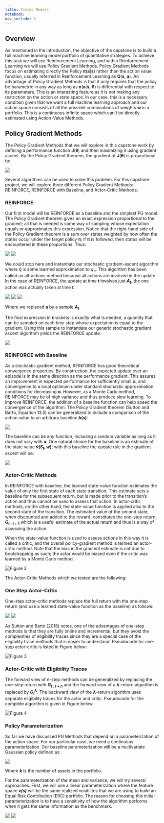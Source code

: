 ```yaml
---
title: Tested Models
notebook:
nav_include: 3
---
```


## Overview

As mentioned in the introduction, the objective of the capstone is to build a full machine learning model portfolio of quantitative strategies. To achieve this task we will use Reinforcement Learning, and within Reinforcement Learning we will use Policy Gradient Methods. Policy Gradient Methods focus on estimating directly the Policy **π**(**a**\|**s**) rather than the action value function, usually referred in Reinforcement Learning as **Q**(**s**, **a**). An advantage of Policy Gradient Methods is that it only requires that the policy be parametric in any way as long as **π**(**a**\|**s**, **θ**) is differential with respect to its parameters. This is an interesting feature as it is not making any restriction on the action or state space. In our case, this is a necessary condition given that we want a full machine learning approach and our action space consists of all the possible combinations of weights **w** in a portfolio. This is a continuous infinite space which can’t be directly estimated using Action-Value Methods.

## Policy Gradient Methods

The Policy Gradient Methods that we will explore in this capstone work by defining a performance function **J**(**θ**) and then maximizing it using gradient ascent. By the Policy Gradient theorem, the gradient of **J**(**θ**) is proportional to:

<img src="https://render.githubusercontent.com/render/math?math=\nabla J(\theta)\propto \sum_s\mu(s)\sum_aq_\pi(s,a)\nabla \pi(a|s,\theta)">

Several algorithms can be used to solve this problem. For this capstone project, we will explore three different Policy Gradient Methods: REINFORCE, REINFORCE with Baseline, and Actor-Critic Methods.

### REINFORCE

Our first model will be REINFORCE as a baseline and the simplest PG model. The Policy Gradient theorem gives an exact expression proportional to the gradient; all that is needed is some way of sampling whose expectation equals or approximates this expression. Notice that the right-hand side of the Policy Gradient theorem is a sum over states weighted by how often the states occur under the target policy **π**; if **π** is followed, then states will be encountered in these proportions. Thus:

<img src="https://render.githubusercontent.com/render/math?math=\nabla J(\theta)\propto \sum_s\mu(s)\sum_aq_\pi(s,a)\nabla\pi(a|s,\theta)">
<img src="https://render.githubusercontent.com/render/math?math==E_\pi[\sum_a q_\pi(S_t,a)\nabla\pi(a|S_t,\theta)]">

We could stop here and instantiate our stochastic gradient-ascent algorithm where q̂  is some learned approximation to *q*<sub>*π*</sub>. This algorithm has been called an all-actions method because all actions are involved in the update. In the case of REINFORCE, the update at time ***t*** involves just ***A*<sub>*t*</sub>**, the one action was actually taken at time ***t***.

<img src="https://render.githubusercontent.com/render/math?math=\nabla J(\theta)=E_\pi[\sum_a \pi(a|S_t,\theta)q_\pi(S_t,a)\frac{\nabla\pi(a|S_t,\theta)}{\pi(a|S_t,\theta)}]">

<img src="https://render.githubusercontent.com/render/math?math==E_\pi[q_\pi(S_t,A_t)\frac{\nabla\pi(a|S_t,\theta)}{\pi(a|S_t,\theta)}]">

<img src="https://render.githubusercontent.com/render/math?math==E_\pi[G_t\frac{\nabla\pi(a|S_t,\theta)}{\pi(a|S_t,\theta)}]">


Where we replaced **a** by a sample ***A*<sub>*t*</sub>**.

The final expression in brackets is exactly what is needed, a quantity that can be sampled on each time step whose expectation is equal to the gradient. Using this sample to instantiate our generic stochastic gradient ascent algorithm yields the REINFORCE update:

<img src="https://render.githubusercontent.com/render/math?math=\theta_{t%2B1}=\theta_t%2B\alpha G_t\frac{\nabla\pi(a|S_t,\theta)}{\pi(a|S_t,\theta)}">


### REINFORCE with Baseline

As a stochastic gradient method, REINFORCE has good theoretical convergence properties. By construction, the expected update over an episode is in the same direction as the performance gradient. This assures an improvement in expected performance for sufficiently small **α**, and convergence to a local optimum under standard stochastic approximation conditions for decreasing **α**. However, as a Monte Carlo method, REINFORCE may be of high variance and thus produce slow learning. To improve REINFORCE, the addition of a baseline function can help speed the convergence of the algorithm. The Policy Gradient theorem (Sutton and Barto, Equation 13.5) can be generalized to include a comparison of the action value to an arbitrary baseline ***b*(*s*)**:

<img src="https://render.githubusercontent.com/render/math?math=\nabla J(\theta)\propto \sum_s\mu(s)\sum_a(q_\pi(s,a)-b(s))\nabla \pi(a|s,\theta)">

The baseline can be any function, including a random variable as long as it does not vary with ***a***. One natural choice for the baseline is an estimate of the state value ***v̂*(*S*<sub>*t*</sub>, *w*)**; with this baseline the update rule in the gradient ascent will be:

<img src="https://render.githubusercontent.com/render/math?math=\theta_t%2B1=\theta%2B\alpha(G_t-b(S_t))\frac{\nabla\pi(a|S_t,\theta)}{\pi(a|S_t,\theta)}">

### Actor-Critic Methods

In REINFORCE with baseline, the learned state-value function estimates the value of only the first state of each state transition. This estimate sets a baseline for the subsequent return, but is made prior to the transition’s action and thus cannot be used to assess that action. In actor-critic methods, on the other hand, the state-value function is applied also to the second state of the transition. The estimated value of the second state, when discounted and added to the reward, constitutes the one-step return, ***G*<sub>*t* : *t* + 1</sub>** which is a useful estimate of the actual return and thus is a way of assessing the action.

When the state-value function is used to assess actions in this way it is called a critic, and the overall policy-gradient method is termed an actor-critic method. Note that the bias in the gradient estimate is not due to bootstrapping as such; the actor would be biased even if the critic was learned by a Monte Carlo method.

![Figure 2](https://raw.githubusercontent.com/nikatpatel/epsilon-greedy-quants/main/_assets/actor_critic.png "From Deep Reinforcement Learning Hands-On (Lapan, 2018)")

The Actor-Critic Methods which we tested are the following:

### One Step Actor-Critic

One-step actor–critic methods replace the full return with the one-step return (and use a learned state-value function as the baseline) as follows:

<img src="https://render.githubusercontent.com/render/math?math=\theta_{t%2B1}=\theta_t %2B \alpha(G_{t:t%2B1}-\hat{\nu}(S_t,{w})\frac{\nabla\pi(A_t|S_t,\theta)}{\pi(A_t|S_t,\theta)}">

<img src="https://render.githubusercontent.com/render/math?math=\theta_{t%2B1}=\theta_t %2B \alpha(R_{t+1}\gamma\hat{\nu}(S_{t%2B1},{w})-\hat{\nu}(S_t,{w})\frac{\nabla\pi(A_t|S_t,\theta)}{\pi(A_t|S_t,\theta)}">

As Sutton and Barto (2018) notes, one of the advantages of one-step methods is that they are fully online and incremental, but they avoid the complexities of eligibility traces since they are a special case of the eligibility trace methods that is easier to understand.  Pseudocode for one-step actor-critic is listed in Figure below:

![Figure 3](https://raw.githubusercontent.com/nikatpatel/epsilon-greedy-quants/main/_assets/ac_1_step.png "One-Step Actor-Critic Pseudocode (Sutton and Barto, 2018)")

### Actor-Critic with Eligibility Traces

The forward view of n-step methods can be generalized by replacing the one-step return with ***G*<sub>*t* : *t* + *n*</sub>** and the forward view of a ***λ***-return algorithm is replaced by ***G*<sub>*t*</sub><sup>*λ*</sup>**. The backward view of the ***λ***-return algorithm uses separate eligibility traces for the actor and critic. Pseudocode for the complete algorithm is given in Figure below. 

![Figure 4](https://raw.githubusercontent.com/nikatpatel/epsilon-greedy-quants/main/_assets/ac_l_return.png "Actor-Critic with Eligibility Traces pseudocode (Sutton and Barto, 2018)")

### Policy Parameterization

So far we have discussed PG Methods that depend on a parameterization of the action space. For our particular case, we need a continuous parameterization. Our baseline parameterization will be a multivariate Gaussian policy defined as:

<img src="https://render.githubusercontent.com/render/math?math=\pi(a|s,\theta)=\frac{exp[-\frac{1}{2}(a-\mu(s,\theta))^T\Sigma^{-1}_{(s,\theta)}(a-\mu(s,\theta))]}{\sqrt{2\pi^k|\Sigma_{(s,\theta)}|}}">

Where ***k*** is the number of assets in the portfolio.

For the parameterization of the mean and variance, we will try several approaches. First, we will use a linear parameterization where the feature space ***x(s)*** will be the same realized volatilites that we are using to build an Equal Risk Contribution (ERC) portfolio. The reason for choosing this initial parameterization is to have a sensitivity of how the algorithm performs when it gets the same information as the benchmark. 

<img src="https://render.githubusercontent.com/render/math?math=\mu(s,\theta)=\theta_\mu^Tx(s)">

<img src="https://render.githubusercontent.com/render/math?math=\sigma_{i,j}(s,\theta)=\theta_\sigma_{i,j}^Tx(s)">



